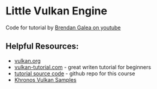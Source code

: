# Little Vulkan Engine

Code for tutorial by [Brendan Galea on youtube](https://www.youtube.com/playlist?list=PL8327DO66nu9qYVKLDmdLW_84-yE4auCR)

## Helpful Resources:
- [vulkan.org](https://www.vulkan.org/)  
- [vulkan-tutorial.com](https://vulkan-tutorial.com/Introduction) - great writen tutorial for beginners  
- [tutorial source code](https://github.com/blurrypiano/littleVulkanEngine) - github repo for this course  
- [Khronos Vulkan Samples](https://github.com/KhronosGroup/Vulkan-Samples)  